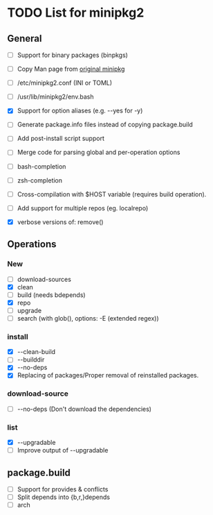 # TODO List for minipkg2


## General
- [ ] Support for binary packages (binpkgs)
- [ ] Copy Man page from [original minipkg](https://github.com/riscygeek/micro-linux/blob/e5e44de4fb51311958726bf58a0148af3f2b28dc/minipkg/minipkg.8)
- [ ] /etc/minipkg2.conf (INI or TOML)
- [ ] /usr/lib/minipkg2/env.bash
- [x] Support for option aliases (e.g. --yes for -y)
- [ ] Generate package.info files instead of copying package.build
- [ ] Add post-install script support
- [ ] Merge code for parsing global and per-operation options
- [ ] bash-completion
- [ ] zsh-completion
- [ ] Cross-compilation with $HOST variable (requires build operation).
- [ ] Add support for multiple repos (eg. localrepo)
- [x] verbose versions of: remove()


## Operations

### New
- [ ] download-sources
- [x] clean
- [ ] build (needs bdepends)
- [x] repo
- [ ] upgrade
- [ ] search (with glob(), options: -E (extended regex))

### install
- [x] --clean-build
- [ ] --builddir
- [x] --no-deps
- [x] Replacing of packages/Proper removal of reinstalled packages.

### download-source
- [ ] --no-deps       (Don't download the dependencies)

### list
- [x] --upgradable
- [ ] Improve output of --upgradable

## package.build
- [ ] Support for provides & conflicts
- [ ] Split depends into {b,r,}depends
- [ ] arch
